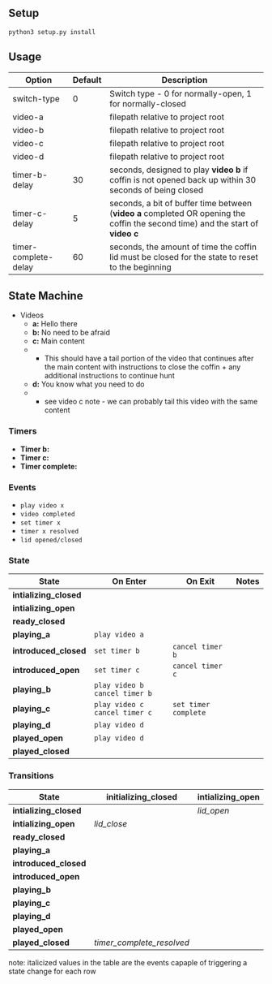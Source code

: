 ## Setup ##
`python3 setup.py install`

## Usage ##

| Option | Default | Description |
| --- | --- | --- |
| switch-type | 0 | Switch type - 0 for normally-open, 1 for normally-closed |
| video-a | | filepath relative to project root |
| video-b | | filepath relative to project root |
| video-c | | filepath relative to project root |
| video-d | | filepath relative to project root |
| timer-b-delay | 30 | seconds, designed to play **video b** if coffin is not opened back up within 30 seconds of being closed |
| timer-c-delay | 5 | seconds, a bit of buffer time between (**video a** completed OR opening the coffin the second time) and the start of **video c** |
| timer-complete-delay | 60 | seconds, the amount of time the coffin lid must be closed for the state to reset to the beginning |

## State Machine ##
* Videos
  * **a:** Hello there 
  * **b:** No need to be afraid
  * **c:** Main content 
  * * This should have a tail portion of the video that continues after the main content with instructions to close the coffin + any additional instructions to continue hunt
  * **d:** You know what you need to do
  * * see video c note - we can probably tail this video with the same content
  
### Timers ###
* **Timer b:**
* **Timer c:**
* **Timer complete:**

### Events ###
* `play video x`
* `video completed`
* `set timer x`
* `timer x resolved`
* `lid opened/closed`

### State ###
| State | On Enter | On Exit | Notes |
| --- | --- | --- | --- |
| **intializing_closed** | |
| **intializing_open** | 
| **ready_closed** | | | 
| **playing_a** | `play video a` | |
| **introduced_closed** | `set timer b` | `cancel timer b` |
| **introduced_open** | `set timer c` | `cancel timer c` |
| **playing_b** | `play video b` `cancel timer b` | 
| **playing_c** | `play video c` `cancel timer c` | `set timer complete` |
| **playing_d** | `play video d` | 
| **played_open** | `play video d` | 
| **played_closed** | | |

 ### Transitions ###
| State | initializing_closed | intializing_open | ready_closed | playing_a | introduced_closed | introduced_open | playing_b | playing_c | playing_d | played_open | played_closed |
| --- | --- | --- | --- | --- | --- | --- | --- | --- | --- | --- | --- |
| **intializing_closed** | | *lid_open* | *intitialized_closed* | | | | | | | | | | 
| **intializing_open** | *lid_close* | | | *intitialized_open* | | | | | | | | | 
| **ready_closed** | | | | *lid_open* | | | | | | | | |
| **playing_a** | | | | | *lid_close* | *video_completed* | | | | | | 
| **introduced_closed** | | | | | | *lid_open* | *timer\_b\_resolved* | | | | | 
| **introduced_open** | | | | | *lid_close* | | | *timer\_c\_resolved* | | | | 
| **playing_b** | | | | | *lid_close* | *lid_open* | | | | | | 
| **playing_c** | | | | | *lid_close* | | | | | *video_completed* | | 
| **playing_d** | | | | | | | | |  | *video_completed* | *lid_closee* |
| **played_open** | | | | | | | | | | | *lid_closee* |
| **played_closed** | *timer\_complete\_resolved*| | | | | | | | *lid_open* | | |

note: italicized values in the table are the events capaple of triggering a state change for each row




